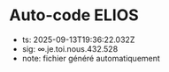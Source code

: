 # Auto-code ELIOS
- ts: 2025-09-13T19:36:22.032Z
- sig: ∞.je.toi.nous.432.528
- note: fichier généré automatiquement